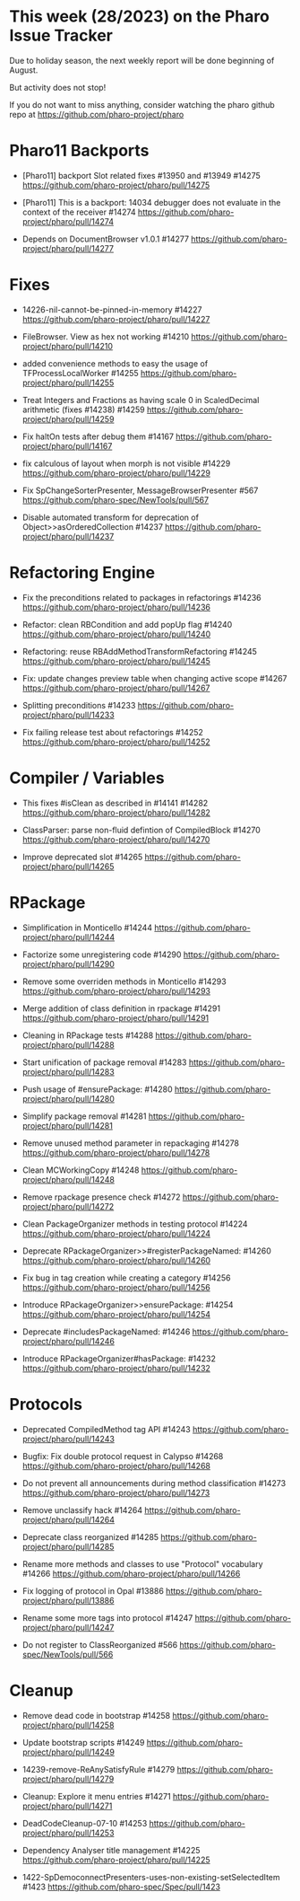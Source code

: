# This week (28/2023) on the Pharo Issue Tracker

Due to holiday season, the next weekly report will be done beginning of August.

But activity does not stop! 

If you do not want to miss anything, consider watching the pharo github repo at
https://github.com/pharo-project/pharo

# Pharo11 Backports

- [Pharo11] backport Slot related fixes #13950 and #13949 #14275
	https://github.com/pharo-project/pharo/pull/14275
	
- [Pharo11] This is a backport: 14034 debugger does not evaluate in the context of the receiver #14274
	https://github.com/pharo-project/pharo/pull/14274

- Depends on DocumentBrowser v1.0.1 #14277
	https://github.com/pharo-project/pharo/pull/14277


# Fixes

- 14226-nil-cannot-be-pinned-in-memory #14227
	https://github.com/pharo-project/pharo/pull/14227
	
- FileBrowser. View as hex not working #14210
	https://github.com/pharo-project/pharo/pull/14210
	
- added convenience methods to easy the usage of TFProcessLocalWorker #14255
	https://github.com/pharo-project/pharo/pull/14255
	
- Treat Integers and Fractions as having scale 0 in ScaledDecimal arithmetic (fixes #14238) #14259
	https://github.com/pharo-project/pharo/pull/14259
	
- Fix haltOn tests after debug them #14167
	https://github.com/pharo-project/pharo/pull/14167
	
- fix calculous of layout when morph is not visible #14229
	https://github.com/pharo-project/pharo/pull/14229
	
- Fix SpChangeSorterPresenter, MessageBrowserPresenter #567
	https://github.com/pharo-spec/NewTools/pull/567
	
- Disable automated transform for deprecation of Object>>asOrderedCollection #14237
	https://github.com/pharo-project/pharo/pull/14237
	
# Refactoring Engine

- Fix the preconditions related to packages in refactorings #14236
	https://github.com/pharo-project/pharo/pull/14236

- Refactor: clean RBCondition and add popUp flag #14240
	https://github.com/pharo-project/pharo/pull/14240

- Refactoring: reuse RBAddMethodTransformRefactoring #14245
	https://github.com/pharo-project/pharo/pull/14245

- Fix: update changes preview table when changing active scope #14267
	https://github.com/pharo-project/pharo/pull/14267

- Splitting preconditions #14233
	https://github.com/pharo-project/pharo/pull/14233

- Fix failing release test about refactorings #14252
	https://github.com/pharo-project/pharo/pull/14252
	
# Compiler / Variables

- This fixes #isClean as described in #14141 #14282
	https://github.com/pharo-project/pharo/pull/14282
	
- ClassParser: parse non-fluid defintion of CompiledBlock #14270
	https://github.com/pharo-project/pharo/pull/14270
	
- Improve deprecated slot #14265
	https://github.com/pharo-project/pharo/pull/14265
	
	
# RPackage

- Simplification in Monticello #14244
	https://github.com/pharo-project/pharo/pull/14244

- Factorize some unregistering code #14290
	https://github.com/pharo-project/pharo/pull/14290
	
- Remove some overriden methods in Monticello #14293
	https://github.com/pharo-project/pharo/pull/14293
	
- Merge addition of class definition in rpackage #14291
	https://github.com/pharo-project/pharo/pull/14291
	
- Cleaning in RPackage tests #14288
	https://github.com/pharo-project/pharo/pull/14288
	
- Start unification of package removal #14283
	https://github.com/pharo-project/pharo/pull/14283
	
- Push usage of #ensurePackage: #14280
	https://github.com/pharo-project/pharo/pull/14280
	
- Simplify package removal #14281
	https://github.com/pharo-project/pharo/pull/14281
	
- Remove unused method parameter in repackaging #14278
	https://github.com/pharo-project/pharo/pull/14278
	
- Clean MCWorkingCopy #14248
	https://github.com/pharo-project/pharo/pull/14248
	
- Remove rpackage presence check #14272
	https://github.com/pharo-project/pharo/pull/14272
	
- Clean PackageOrganizer methods in testing protocol #14224
	https://github.com/pharo-project/pharo/pull/14224
	
- Deprecate RPackageOrganizer>>#registerPackageNamed: #14260
	https://github.com/pharo-project/pharo/pull/14260
	
- Fix bug in tag creation while creating a category #14256
	https://github.com/pharo-project/pharo/pull/14256
	
- Introduce RPackageOrganizer>>ensurePackage: #14254
	https://github.com/pharo-project/pharo/pull/14254
	
- Deprecate #includesPackageNamed: #14246
	https://github.com/pharo-project/pharo/pull/14246
	
- Introduce RPackageOrganizer#hasPackage: #14232
	https://github.com/pharo-project/pharo/pull/14232
	
	
# Protocols

- Deprecated CompiledMethod tag API #14243
	https://github.com/pharo-project/pharo/pull/14243

- Bugfix: Fix double protocol request in Calypso #14268
	https://github.com/pharo-project/pharo/pull/14268

- Do not prevent all announcements during method classification #14273
	https://github.com/pharo-project/pharo/pull/14273

- Remove unclassify hack #14264
	https://github.com/pharo-project/pharo/pull/14264
	
- Deprecate class reorganized #14285
	https://github.com/pharo-project/pharo/pull/14285
	
- Rename more methods and classes to use "Protocol" vocabulary #14266
	https://github.com/pharo-project/pharo/pull/14266
	
- Fix logging of protocol in Opal #13886
	https://github.com/pharo-project/pharo/pull/13886
	
- Rename some more tags into protocol #14247
	https://github.com/pharo-project/pharo/pull/14247
	
- Do not register to ClassReorganized #566
	https://github.com/pharo-spec/NewTools/pull/566

	
# Cleanup

- Remove dead code in bootstrap #14258
	https://github.com/pharo-project/pharo/pull/14258

- Update bootstrap scripts #14249
	https://github.com/pharo-project/pharo/pull/14249

- 14239-remove-ReAnySatisfyRule #14279
	https://github.com/pharo-project/pharo/pull/14279
	
- Cleanup: Explore it menu entries #14271
	https://github.com/pharo-project/pharo/pull/14271
	
- DeadCodeCleanup-07-10 #14253
	https://github.com/pharo-project/pharo/pull/14253

- Dependency Analyser title management #14225
	https://github.com/pharo-project/pharo/pull/14225
	
- 1422-SpDemoconnectPresenters-uses-non-existing-setSelectedItem #1423
	https://github.com/pharo-spec/Spec/pull/1423

